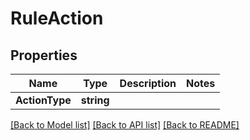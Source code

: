 # RuleAction

## Properties

Name | Type | Description | Notes
------------ | ------------- | ------------- | -------------
**ActionType** | **string** |  | 

[[Back to Model list]](../README.md#documentation-for-models) [[Back to API list]](../README.md#documentation-for-api-endpoints) [[Back to README]](../README.md)


